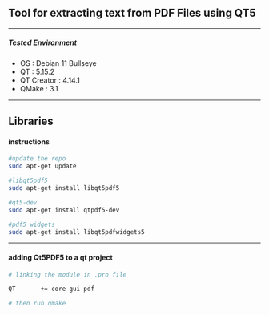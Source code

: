 ## Tool for extracting text from PDF Files using QT5

---------------------------------------------------
##### Tested Environment
- OS : Debian 11 Bullseye
- QT : 5.15.2
- QT Creator : 4.14.1
- QMake : 3.1
---------------------------------------------------
Libraries
---------------------------------------------------


#### instructions
```sh
#update the repo
sudo apt-get update

#libqt5pdf5
sudo apt-get install libqt5pdf5

#qt5-dev
sudo apt-get install qtpdf5-dev

#pdf5 widgets
sudo apt-get install libqt5pdfwidgets5

```

----------------------------
#### adding Qt5PDF5 to a qt project
```sh
# linking the module in .pro file

QT       += core gui pdf

# then run qmake
```
